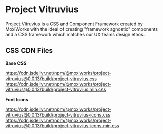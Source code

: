 # Project Vitruvius

Project Vitruvius is a CSS and Component Framework created by MoxiWorks with the ideal of creating "framework agnostic" components and a CSS framework which matches our UX teams design ethos.

## CSS CDN Files

**Base CSS**

https://cdn.jsdelivr.net/npm/@moxiworks/project-vitruvius@0.0.13/build/project-vitruvius.css
https://cdn.jsdelivr.net/npm/@moxiworks/project-vitruvius@0.0.13/build/project-vitruvius.min.css

**Font Icons**

https://cdn.jsdelivr.net/npm/@moxiworks/project-vitruvius@0.0.13/build/project-vitruvius-icons.css
https://cdn.jsdelivr.net/npm/@moxiworks/project-vitruvius@0.0.13/build/project-vitruvius-icons.min.css

